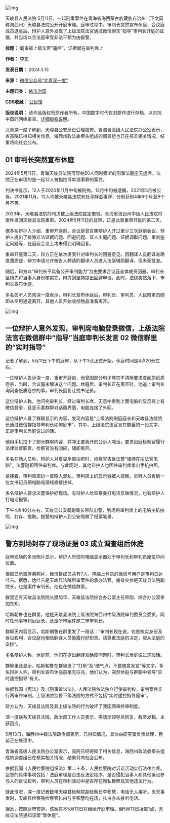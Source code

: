 ![img](https://chinadigitaltimes.net/chinese/files/2024/05/post-707831-6642224acc4e5.)


天峻县人民法院
5月11日，一起刑事案件在青海省海西蒙古族藏族自治州（下文简称海西州）天峻县法院公开开庭审理。庭审过程中，审判长突然宣布休庭，合议庭成员退庭后，辩护人意外发现了上级法院法官通过微信聊天“指导”审判长开庭的证据，并当场以合法庭审受非法干预为由报警。




**标题：** 庭审被上级法官“遥控”，证据就在审判席上  

**作者：** [李东](https://chinadigitaltimes.net/space/北青深一度)  

**发表日期：** 2024.5.13  

**来源：** [微信公众号“北青深一度”](https://web.archive.org/web/https://mp.weixin.qq.com/s/VCSFSdZY6Cnb2WSDDjgqmA)  

**主题归类：** [依法治国](https://chinadigitaltimes.net/space/依法治国)  

**CDS收藏：** [公民馆](https://chinadigitaltimes.net/space/%E5%85%AC%E6%B0%91%E9%A6%86)  

**版权说明：** 该作品版权归原作者所有。中国数字时代仅对原作进行存档，以对抗中国的网络审查。[详细版权说明](https://chinadigitaltimes.net/chinese/copyright)。


北青深一度了解到，天峻县公安局已受理报警。青海省高级人民法院办公室表示，省高院已得知相关信息，海西州政法委牵头组成的调查组也已在核实相关情况，结果将向社会公布。


01 审判长突然宣布休庭
------------


2024年5月11日，青海天峻县法院可容纳50人同时旁听的刑事法庭座无虚席。法院正在审理的是一起12人被指控寻衅滋事罪的案件。


判决书显示，12人于2020年11月中旬被刑拘，12月中旬被逮捕，2021年5月被公诉。2021年11月，12人均被天峻县法院判处寻衅滋事罪，分别获刑4年6个月至9个月不等。


2023年，天峻县法院的判决被上级法院裁定撤销。青海省海西州中级人民法院将案件发回天峻县法院重审。2024年5月11日的庭审，正是此案重审开庭的第二天。


据多名辩护人介绍，重审开庭前，合议庭曾召集辩护人开过至少三次庭前会议。辩护人提出了排除非法证据问题、回避问题、证人出庭问题、证据调取问题、重新鉴定问题等，在庭前会议上均未得到明确回复。


重审开庭第二天，辩方正在依次发表针对审判长的回避意见。因翻译人员翻译准确度遭质疑，辩方申请允许被告人聘请的翻译人员进入法庭辅助翻译，但未获批准。


随后，辩方以“审判长不具备公开审判能力”为由要求合议庭全体成员回避。审判长坚持先将当事人身份核实完，辩方则坚持提出回避申请。此时，法槌突然落下，审判长宣布休庭。


多名旁听人员向深一度表示，审判长宣布休庭后，审判长、审判员、人民陪审员随即从专用通道离开，其他人员开始收拾物品准备离开。


![img](https://chinadigitaltimes.net/chinese/files/2024/05/post-707831-6642224af06d5.)


一位辩护人意外发现，审判席电脑登录微信，上级法院法官在微信群中“指导”当庭审判长发言
02 微信群里的“实时指导”
--------------


记者了解到，5月11日下午的庭审，从下午3点正式开始，休庭时间是4点20分左右。


一位辩护人告诉深一度，重审开庭前，他曾因部分电子卷宗不清晰要求查阅原纸质卷宗，当时，合议庭未解决这个问题。休庭后，审判长正在离开时，他追上审判长询问查纸质卷宗的事，审判长回复让找书记员。


这位辩护人称，他问完审判长，经过审判长席，无意中看到上面电脑的显示器上有微信登录，且显示着群聊对话窗界面，电脑连接了外网。


这位辩护人看了群聊显示的内容，发现内容是“上级法院刑庭庭长和天峻县法院院长通过微信群指导审判长如何庭审”，其中，上级法院法官发在群里的一段文字，正是审判长当庭说过的话。


他用手机拍下了部分群聊内容，并冲正要离开的公诉人喊话，要求出庭检察官履行法律监督职责。检察官没有回应，随即离开。


多名在场人员称，辩护人对着显示器拍照时，检察官告诉法警“律师在拍法官电脑”，法警随即围住审判席。与此同时，其他辩护人也围住审判席拿出手机拍照。


紧接着，审判席周边一度陷入混乱，审判席上的显示器被人按倒。旁听人员看到一位女书记员把电脑电源线直接拔掉。


多名辩护人要求法警保护好现场。有辩护人给监察委打电话反映情况，也有辩护人打电话报警。


下午4点40分左右，天峻县公安局副局长带队出警，到场将审判席上的电脑主机拍照、封存、提取。报警的辩护人到公安局做了报案笔录。


![img](https://chinadigitaltimes.net/chinese/files/2024/05/post-707831-6642224b1b4ad.)


警方到场封存了现场证据
03 成立调查组后休庭
-----------


庭审现场的多张照片显示，辩护人所拍的电脑显示器处于审判长和审判员座位中间位置。


根据显示器屏幕照片，微信群成员共有7人，电脑上登录的微信号用户是审判员达哇吉。据悉，达哇吉是天峻县法院所审案件的承办法官。南夸尖参是天峻县法院副院长，也是案件审判长，他也在微信群里。


群里还有天峻县法院院长樊旭华、天峻县法院综合办公室主任师刚、综合办公室李加东知。


哈斯朝鲁也在群里，他是天峻县法院上级法院海西州中级法院审判委员会委员，同时任刑事审判庭庭长，还是所审案件原二审审判长。


群聊天内容显示，哈斯朝鲁在群里发了一段话：“审判长现在说，仅是核实身份及诉讼权利，合议庭也相信翻译人员能履行好职责。请尊重法庭的决定，服从法庭的安排”。


多名辩护人称，休庭前，他们在提出翻译准确度问题时，审判长当庭说过这段话。


群聊里还显示，哈斯朝鲁在群里发了“打断”及“硬气点，不要随意发言”等文字。多名辩护人称，审判长宣布休庭前毫无征兆，他们认为，突然休庭与群聊中领导“实时遥控指导”有关。


依据我国《宪法》及《刑事诉讼法》，人民法院依法独立行使审判权，审判案件实行两审终审制，上级法院监督下级法院的方式不包括“实时遥控指导庭审”。


辩方认为，天峻县法院及其上级法院的行为破坏了我国两审终审制度。


深一度联系天峻县法院，政治部工作人员表示，需请示领导后回复，截至发稿，未获回应。


5月13日，海西州中级法院政治部表示，已得知情况，具体由研究室负责处理，目前正在处理中。


青海省高级人民法院办公室表示，高院已经得知了相关信息，海西州政法委牵头组成的调查组已在核实相关情况，结果将向社会公布。


依据我国《人民检察院组织法》第二十条，人民检察院对诉讼活动实行法律监督。监督的具体事项包括：法庭审理是否违反法定程序，是否侵犯当事人和其他诉讼参与人的诉讼权利，审判人员在审判活动中是否存在徇私舞弊及其他违法行为。


就此情况，深一度记者致电天峻县检察院副检察长李积慧，电话无人接听。当天事发时，天峻县检察院检察官扎白与李积慧均在场，扎白亦未接听电话。


据悉，按照庭审安排，该案原本5月13日将继续开庭审理。但5月13日凌晨1点，天峻县法院通知该案“暂休庭”。

